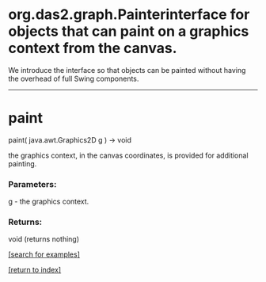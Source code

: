 # org.das2.graph.Painterinterface for objects that can paint on a graphics context from the canvas.
 We introduce the interface so that objects can be painted without having
 the overhead of full Swing components.
***
<a name="paint"></a>
# paint
paint( java.awt.Graphics2D g ) &rarr; void

the graphics context, in the canvas coordinates, is provided for additional
 painting.

### Parameters:
g - the graphics context.

### Returns:
void (returns nothing)


<a href="https://github.com/autoplot/dev/search?q=paint&unscoped_q=paint">[search for examples]</a>

<a href="https://github.com/autoplot/documentation/blob/master/javadoc/index-all.md">[return to index]</a>


